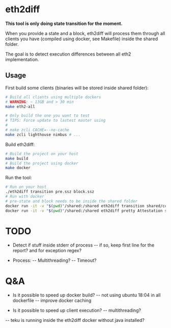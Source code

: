 # eth2diff

**This tool is only doing state transition for the moment.**

When you provide a state and a block, eth2diff will process them through all clients you have (compiled using docker, see Makefile) inside the shared folder.

The goal is to detect execution differences between all eth2 implementation. 


## Usage

First build some clients (binaries will be stored inside shared folder):
``` sh
# Build all clients using multiple dockers
# WARNING: ~ 13GB and > 30 min
make eth2-all 

# Only build the one you want to test
# TIPS: Force update to lastest master using
#
# make zcli CACHE=--no-cache
make zcli lighthouse nimbus # ...
```

Build eth2diff:
``` sh
# Build the project on your host
make build
# Build the project using docker
make docker
```

Run the tool:
``` sh
# Run on your host
./eth2diff transition pre.ssz block.ssz
# Run with docker
# pre-state and block needs to be inside the shared folder
docker run -it -v "$(pwd)"/shared:/shared eth2diff transition shared/corpora/pre.ssz shared/corpora/block.ssz
docker run -it -v "$(pwd)"/shared:/shared eth2diff pretty Attestation shared/corpora/attestation.ssz
```

# TODO

- Detect if stuff inside stderr of process
-- if so, keep first line for the report? and for exception regex?

- Process:
-- Multithreading?
-- Timeout?

# Q&A 

- Is it possible to speed up docker build?
-- not using ubuntu 18:04 in all dockerfile
-- improve docker caching

- Is it possible to speed up client execution?
-- multithreading?

-- teku is running inside the eth2diff docker without java installed?
